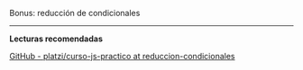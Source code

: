 Bonus: reducción de condicionales

----------------------------------------------------------------
**Lecturas recomendadas**

[GitHub - platzi/curso-js-practico at reduccion-condicionales](https://github.com/platzi/curso-js-practico/tree/reduccion-condicionales)
